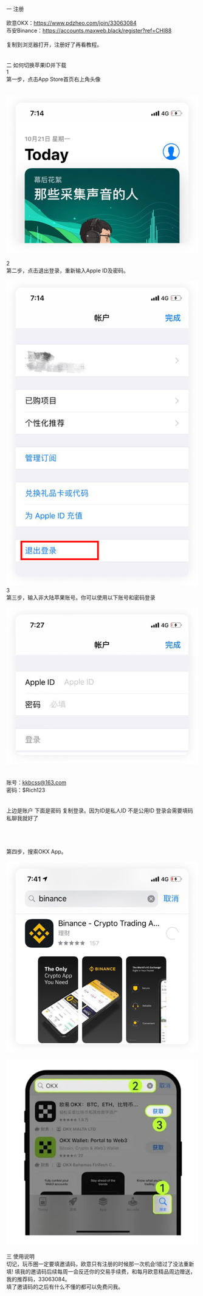 一 注册<br/><br/>欧意OKX：https://www.pdzheo.com/join/33063084<br/>
币安Binance：https://accounts.maxweb.black/register?ref=CHI88<br/><br/>
复制到浏览器打开，注册好了再看教程。<br/><br/><br/>二 如何切换苹果ID并下载<br/>1<br/>第一步，点击App Store首页右上角头像<br/><br/><br/>
![image](https://github.com/linchiwei123/linchiwei123.github.io/blob/main/crypto_pics/AppMain.jpg)
<br/><br/>2<br/>第二步，点击退出登录，重新输入Apple ID及密码。<br/><br/>
![image](https://github.com/linchiwei123/linchiwei123.github.io/blob/main/crypto_pics/AppRe.jpg)
<br/>3<br/>第三步，输入非大陆苹果账号。你可以使用以下账号和密码登录<br/><br/>
![image](https://github.com/linchiwei123/linchiwei123.github.io/blob/main/crypto_pics/AppLog.jpg)<br/><br/><br/>账号：kkbcss@163.com<br/>密码：$Rich123<br/><br/><br/>上边是账户 下面是密码 复制登录。因为ID是私人ID  不是公用ID    登录会需要填码   私聊我就好了<br/><br/><br/><br/><br/>第四步，搜索OKX App。<br/><br/>
![image](https://github.com/linchiwei123/linchiwei123.github.io/blob/main/crypto_pics/bnD.jpg)<br/><br/>
![image](https://github.com/linchiwei123/linchiwei123.github.io/blob/main/crypto_pics/okxD.jpg)<br/><br/>
三 使用说明<br/>切记，玩币圈一定要填邀请码，欧意只有注册的时候那一次机会!错过了没法重新填! 填我的邀请码后续每周一会反还你的交易手续费，和每月欧意精品周边赠送，我的推荐码，33063084。<br/>填了邀请码的之后有什么不懂的都可以免费问我。



